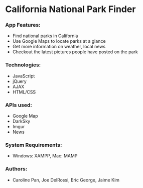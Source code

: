 # California National Park Finder

### App Features:
- Find national parks in California
- Use Google Maps to locate parks at a glance
- Get more information on weather, local news
- Checkout the latest pictures people have posted on the park

### Technologies:
- JavaScript
- jQuery
- AJAX
- HTML/CSS

### APIs used:
- Google Map
- DarkSky
- Imgur
- News

### System Requirements:
- Windows: XAMPP, Mac: MAMP

### Authors:
- Caroline Pan, Joe DelRossi, Eric George, Jaime Kim
